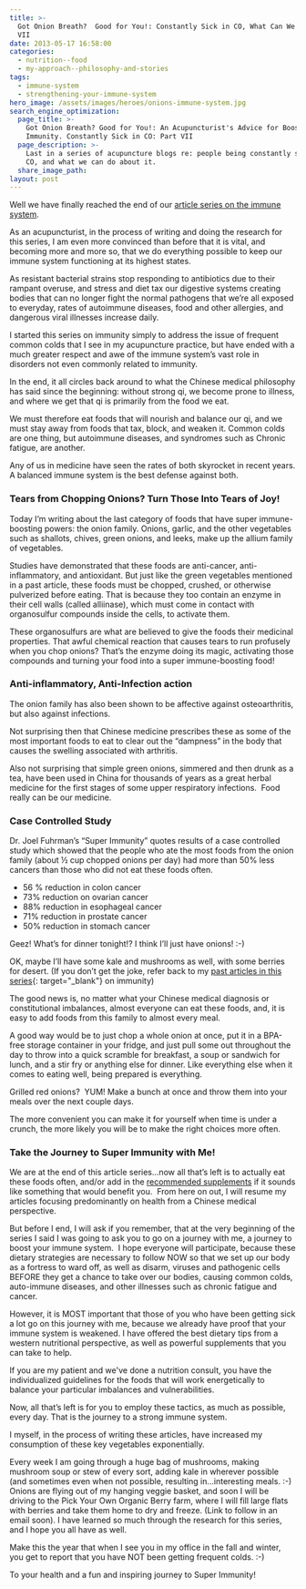 ```yaml
---
title: >-
  Got Onion Breath?  Good for You!: Constantly Sick in CO, What Can We Do? Part
  VII
date: 2013-05-17 16:58:00
categories:
  - nutrition--food
  - my-approach--philosophy-and-stories
tags:
  - immune-system
  - strengthening-your-immune-system
hero_image: /assets/images/heroes/onions-immune-system.jpg
search_engine_optimization:
  page_title: >-
    Got Onion Breath? Good for You!: An Acupuncturist's Advice for Boosting Your
    Immunity. Constantly Sick in CO: Part VII
  page_description: >-
    Last in a series of acupuncture blogs re: people being constantly sick in
    CO, and what we can do about it.
  share_image_path:
layout: post
---
```


<div id="attachment_1505"><p>Well we have finally reached the end of our <a target="_blank" rel="noopener" href="http://r20.rs6.net/tn.jsp?e=001iYIyF_Q1yDjqgfHyFzuElv_8K7x4N1XBaoJN9UoUml4LLSE0lt7h1OmQx_HFafddlsn61jIpum4IsjhDjwaFuQMeO8xrCgydP1r_PcerUg7xIZcHIL_VKDBXs_bY5O9Pjd3pmElE9MRMbETf2DePXej6PfVMjxCyDzofmrJlL14=">article series on the immune system</a>.</p><p>As an acupuncturist, in the process of writing and doing the research for this series, I am even more convinced than before that it is vital, and becoming more and more so, that we do everything possible to keep our immune system functioning at its highest states.</p><p>As resistant bacterial strains stop responding to antibiotics due to their rampant overuse, and stress and diet tax our digestive systems creating bodies that can no longer fight the normal pathogens that we&rsquo;re all exposed to everyday, rates of autoimmune diseases, food and other allergies, and dangerous viral illnesses increase daily.</p></div>

I started this series on immunity simply to address the issue of frequent common colds that I see in my acupuncture practice, but have ended with a much greater respect and awe of the immune system’s vast role in disorders not even commonly related to immunity.

In the end, it all circles back around to what the Chinese medical philosophy has said since the beginning: without strong qi, we become prone to illness, and where we get that qi is primarily from the food we eat.

We must therefore eat foods that will nourish and balance our qi, and we must stay away from foods that tax, block, and weaken it. Common colds are one thing, but autoimmune diseases, and syndromes such as Chronic fatigue, are another.

Any of us in medicine have seen the rates of both skyrocket in recent years. A balanced immune system is the best defense against both.

### Tears from Chopping Onions? Turn Those Into Tears of Joy!

Today I’m writing about the last category of foods that have super immune-boosting powers: the onion family. Onions, garlic, and the other vegetables such as shallots, chives, green onions, and leeks, make up the allium family of vegetables.

Studies have demonstrated that these foods are anti-cancer, anti- inflammatory, and antioxidant. But just like the green vegetables mentioned in a past article, these foods must be chopped, crushed, or otherwise pulverized before eating. That is because they too contain an enzyme in their cell walls (called alliinase), which must come in contact with organosulfur compounds inside the cells, to activate them.

These organosulfurs are what are believed to give the foods their medicinal properties. That awful chemical reaction that causes tears to run profusely when you chop onions? That’s the enzyme doing its magic, activating those compounds and turning your food into a super immune-boosting food!

### Anti-inflammatory, Anti-Infection action

The onion family has also been shown to be affective against osteoarthritis, but also against infections.

Not surprising then that Chinese medicine prescribes these as some of the most important foods to eat to clear out the “dampness” in the body that causes the swelling associated with arthritis.

Also not surprising that simple green onions, simmered and then drunk as a tea, have been used in China for thousands of years as a great herbal medicine for the first stages of some upper respiratory infections.&nbsp; Food really can be our medicine.

### Case Controlled Study

Dr. Joel Fuhrman’s “Super Immunity” quotes results of a case controlled study which showed that the people who ate the most foods from the onion family (about ½ cup chopped onions per day) had more than 50% less cancers than those who did not eat these foods often.

* 56 % reduction in colon cancer
* 73% reduction on ovarian cancer
* 88% reduction in esophageal cancer
* 71% reduction in prostate cancer
* 50% reduction in stomach cancer

Geez! What’s for dinner tonight!? I think I’ll just have onions! :-)

OK, maybe I’ll have some kale and mushrooms as well, with some berries for desert. (If you don’t get the joke, refer back to my [past articles in this series](http://r20.rs6.net/tn.jsp?e=001iYIyF_Q1yDjqgfHyFzuElv_8K7x4N1XBaoJN9UoUml4LLSE0lt7h1OmQx_HFafddlsn61jIpum4IsjhDjwaFuQMeO8xrCgydP1r_PcerUg7xIZcHIL_VKDBXs_bY5O9Pjd3pmElE9MRMbETf2DePXej6PfVMjxCyDzofmrJlL14=){: target="_blank"} on immunity)

The good news is, no matter what your Chinese medical diagnosis or constitutional imbalances, almost everyone can eat these foods, and, it is easy to add foods from this family to almost every meal.

A good way would be to just chop a whole onion at once, put it in a BPA-free storage container in your fridge, and just pull some out throughout the day to throw into a quick scramble for breakfast, a soup or sandwich for lunch, and a stir fry or anything else for dinner. Like everything else when it comes to eating well, being prepared is everything.&nbsp;

Grilled red onions?&nbsp; YUM! Make a bunch at once and throw them into your meals over the next couple days.

The more convenient you can make it for yourself when time is under a crunch, the more likely you will be to make the right choices more often.

### Take the Journey to Super Immunity with Me!

We are at the end of this article series…now all that’s left is to actually eat these foods often, and/or add in the [recommended supplements](http://www.wisdomwaysacupuncture.com/2013/05/09/when-youre-constantly-sick-and-constantly-sick-in-co-part-vi-when-your-diet-just-isnt-cutting-it-these-supplements-can-be-the-missing-link/) if it sounds like something that would benefit you.&nbsp; From here on out, I will resume my articles focusing predominantly on health from a Chinese medical perspective.

But before I end, I will ask if you remember, that at the very beginning of the series I said I was going to ask you to go on a journey with me, a journey to boost your immune system.&nbsp; I hope everyone will participate, because these dietary strategies are necessary to follow NOW so that we set up our body as a fortress to ward off, as well as disarm, viruses and pathogenic cells BEFORE they get a chance to take over our bodies, causing common colds, auto-immune diseases, and other illnesses such as chronic fatigue and cancer.&nbsp;

However, it is MOST important that those of you who have been getting sick a lot go on this journey with me, because we already have proof that your immune system is weakened. I have offered the best dietary tips from a western nutritional perspective, as well as powerful supplements that you can take to help.

If you are my patient and we've done a nutrition consult, you have the individualized guidelines for the foods that will work energetically to balance your particular imbalances and vulnerabilities.

Now, all that’s left is for you to employ these tactics, as much as possible, every day. That is the journey to a strong immune system.

I myself, in the process of writing these articles, have increased my consumption of these key vegetables exponentially.

Every week I am going through a huge bag of mushrooms, making mushroom soup or stew of every sort, adding kale in wherever possible (and sometimes even when not possible, resulting in…interesting meals. :-) Onions are flying out of my hanging veggie basket, and soon I will be driving to the Pick Your Own Organic Berry farm, where I will fill large flats with berries and take them home to dry and freeze. (Link to follow in an email soon). I have learned so much through the research for this series, and I hope you all have as well.

Make this the year that when I see you in my office in the fall and winter, you get to report that you have NOT been getting frequent colds. :-)

To your health and a fun and inspiring journey to Super Immunity!